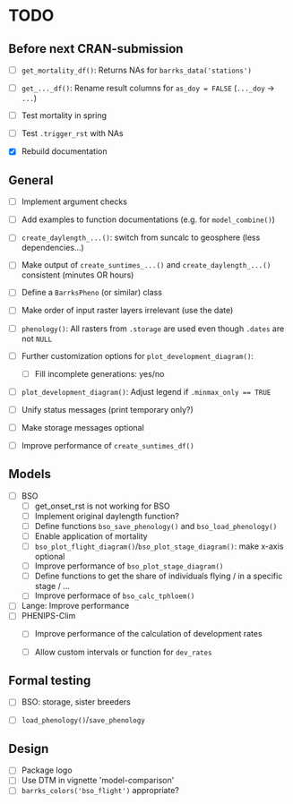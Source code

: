 
# TODO

## Before next CRAN-submission

- [ ] `get_mortality_df()`: Returns NAs for `barrks_data('stations')`
- [ ] `get_..._df()`: Rename result columns for `as_doy = FALSE` (`..._doy` -> `...`)
- [ ] Test mortality in spring
- [ ] Test `.trigger_rst` with NAs
- [x] Rebuild documentation


## General

- [ ] Implement argument checks
- [ ] Add examples to function documentations (e.g. for `model_combine()`)
- [ ] `create_daylength_...()`: switch from suncalc to geosphere (less dependencies...)
- [ ] Make output of `create_suntimes_...()` and `create_daylength_...()` consistent (minutes OR hours)
- [ ] Define a `BarrksPheno` (or similar) class
- [ ] Make order of input raster layers irrelevant (use the date)
- [ ] `phenology()`: All rasters from `.storage` are used even though `.dates` are not `NULL`
- [ ] Further customization options for `plot_development_diagram()`:
  - [ ] Fill incomplete generations: yes/no
- [ ] `plot_development_diagram()`: Adjust legend if `.minmax_only == TRUE`
- [ ] Unify status messages (print temporary only?)
- [ ] Make storage messages optional 
- [ ] Improve performance of `create_suntimes_df()`


## Models

- [ ] BSO
  - [ ] get_onset_rst is not working for BSO
  - [ ] Implement original daylength function?
  - [ ] Define functions `bso_save_phenology()` and `bso_load_phenology()`
  - [ ] Enable application of mortality
  - [ ] `bso_plot_flight_diagram()`/`bso_plot_stage_diagram()`: make x-axis optional
  - [ ] Improve performance of `bso_plot_stage_diagram()`
  - [ ] Define functions to get the share of individuals flying / in a specific
        stage / ...
  - [ ] Improve performace of `bso_calc_tphloem()`
- [ ] Lange: Improve performance
- [ ] PHENIPS-Clim
  - [ ] Improve performance of the calculation of development rates
  - [ ] Allow custom intervals or function for `dev_rates`


## Formal testing

- [ ] BSO: storage, sister breeders
- [ ] `load_phenology()`/`save_phenology`


## Design

- [ ] Package logo
- [ ] Use DTM in vignette 'model-comparison'
- [ ] `barrks_colors('bso_flight')` appropriate?
